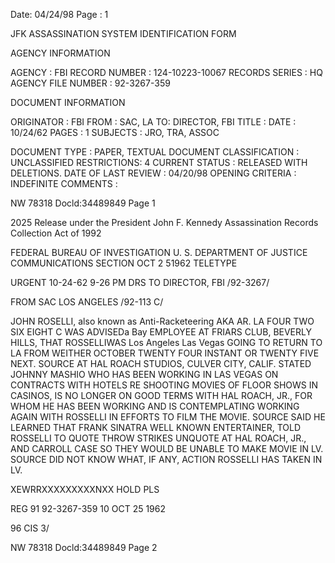 Date: 04/24/98
Page : 1

JFK ASSASSINATION SYSTEM
IDENTIFICATION FORM

AGENCY INFORMATION

AGENCY : FBI
RECORD NUMBER : 124-10223-10067
RECORDS SERIES : HQ
AGENCY FILE NUMBER : 92-3267-359

DOCUMENT INFORMATION

ORIGINATOR : FBI
FROM : SAC, LA
TO: DIRECTOR, FBI
TITLE :
DATE : 10/24/62
PAGES : 1
SUBJECTS : JRO, TRA, ASSOC

DOCUMENT TYPE : PAPER, TEXTUAL DOCUMENT
CLASSIFICATION : UNCLASSIFIED
RESTRICTIONS: 4
CURRENT STATUS : RELEASED WITH DELETIONS.
DATE OF LAST REVIEW : 04/20/98
OPENING CRITERIA : INDEFINITE
COMMENTS :

NW 78318 Docld:34489849 Page 1

2025 Release under the President John F. Kennedy
Assassination Records Collection Act of 1992

FEDERAL BUREAU OF INVESTIGATION
U. S. DEPARTMENT OF JUSTICE
COMMUNICATIONS SECTION
OCT 2 51962
TELETYPE

URGENT 10-24-62 9-26 PM DRS
TO DIRECTOR, FBI /92-3267/

FROM SAC LOS ANGELES /92-113 C/

JOHN ROSELLI, also known as Anti-Racketeering
AKA AR. LA FOUR TWO SIX EIGHT C WAS ADVISEDa Bay
EMPLOYEE AT FRIARS CLUB, BEVERLY HILLS, THAT ROSSELLIWAS
Los Angeles Las Vegas
GOING TO RETURN TO LA FROM WEITHER OCTOBER TWENTY FOUR INSTANT
OR TWENTY FIVE NEXT. SOURCE AT HAL ROACH STUDIOS, CULVER CITY,
CALIF. STATED JOHNNY MASHIO WHO HAS BEEN WORKING IN LAS VEGAS
ON CONTRACTS WITH HOTELS RE SHOOTING MOVIES OF FLOOR SHOWS IN
CASINOS, IS NO LONGER ON GOOD TERMS WITH HAL ROACH, JR., FOR
WHOM HE HAS BEEN WORKING AND IS CONTEMPLATING WORKING AGAIN WITH
ROSSELLI IN EFFORTS TO FILM THE MOVIE. SOURCE SAID HE LEARNED
THAT FRANK SINATRA WELL KNOWN ENTERTAINER, TOLD ROSSELLI TO
QUOTE THROW STRIKES UNQUOTE AT HAL ROACH, JR., AND CARROLL
CASE SO THEY WOULD BE UNABLE TO MAKE MOVIE IN LV. SOURCE DID
NOT KNOW WHAT, IF ANY, ACTION ROSSELLI HAS TAKEN IN LV.

XEWRRXXXXXXXXXNXX
HOLD PLS

REG 91 92-3267-359
10 OCT 25 1962

96 CIS 3/

NW 78318 Docld:34489849 Page 2
